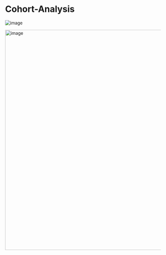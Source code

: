 # Cohort-Analysis

![image](https://user-images.githubusercontent.com/43938345/219872479-16d2a12f-9104-4bf3-85a7-46ad7e57b86a.png)





<img width="710" alt="image" src="https://user-images.githubusercontent.com/43938345/219871283-65e1d206-e045-4632-8254-dd247ac5bf50.png">
